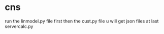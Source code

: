 # cns
run the linmodel.py file first
then the cust.py file u will get json files
at last servercalc.py
